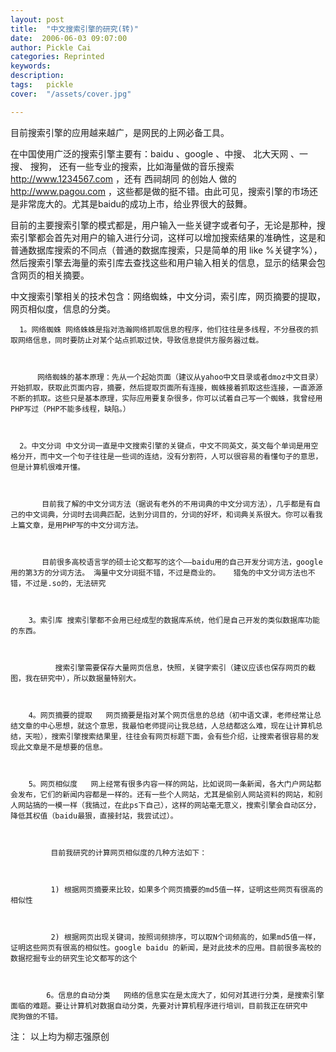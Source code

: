 ```yaml
---
layout: post  
title:  "中文搜索引擎的研究(转)"
date:  2006-06-03 09:07:00
author: Pickle Cai  
categories: Reprinted  
keywords: 
description:   
tags:	pickle   
cover:  "/assets/cover.jpg"  

---
```


目前搜索引擎的应用越来越广，是网民的上网必备工具。



在中国使用广泛的搜索引擎主要有：baidu 、google 、中搜、 北大天网 、一搜、 搜狗， 还有一些专业的搜索，比如海量做的音乐搜索 http://www.1234567.com ，还有 西祠胡同 的创始人 做的 http://www.pagou.com ，这些都是做的挺不错。由此可见，搜索引擎的市场还是非常庞大的。尤其是baidu的成功上市，给业界很大的鼓舞。



目前的主要搜索引擎的模式都是，用户输入一些关键字或者句子，无论是那种，搜索引擎都会首先对用户的输入进行分词，这样可以增加搜索结果的准确性，这是和普通数据库搜索的不同点（普通的数据库搜索，只是简单的用 like %关键字%），然后搜索引擎去海量的索引库去查找这些和用户输入相关的信息，显示的结果会包含网页的相关摘要。



中文搜索引擎相关的技术包含：网络蜘蛛，中文分词，索引库，网页摘要的提取，网页相似度，信息的分类。 



      1。网络蜘蛛 网络蛛蛛是指对浩瀚网络抓取信息的程序，他们往往是多线程，不分昼夜的抓取网络信息，同时要防止对某个站点抓取过快，导致信息提供方服务器过载。



          网络蜘蛛的基本原理：先从一个起始页面（建议从yahoo中文目录或者dmoz中文目录）开始抓取，获取此页面内容，摘要，然后提取页面所有连接，蜘蛛接着抓取这些连接，一直源源不断的抓取。这些只是基本原理，实际应用要复杂很多，你可以试着自己写一个蜘蛛，我曾经用PHP写过（PHP不能多线程，缺陷。）



      2。中文分词 中文分词一直是中文搜索引擎的关键点，中文不同英文，英文每个单词是用空格分开，而中文一个句子往往是一些词的连结，没有分割符，人可以很容易的看懂句子的意思，但是计算机很难开懂。



           目前我了解的中文分词方法（据说有老外的不用词典的中文分词方法），几乎都是有自己的中文词典，分词时去词典匹配，达到分词目的，分词的好坏，和词典关系很大。你可以看我上篇文章，是用PHP写的中文分词方法。



           目前很多高校语言学的硕士论文都写的这个——baidu用的自己开发分词方法，google用的第3方的分词方法。 海量中文分词挺不错，不过是商业的。   猎兔的中文分词方法也不错，不过是.so的，无法研究 



        3。索引库 搜索引擎都不会用已经成型的数据库系统，他们是自己开发的类似数据库功能的东西。 



              搜索引擎需要保存大量网页信息，快照，关键字索引（建议应该也保存网页的截图，我在研究中），所以数据量特别大。  



        4。网页摘要的提取   网页摘要是指对某个网页信息的总结（初中语文课，老师经常让总结文章的中心思想，就这个意思，我最怕老师提问让我总结，人总结都这么难，现在让计算机总结，天啦），搜索引擎搜索结果里，往往会有网页标题下面，会有些介绍，让搜索者很容易的发现此文章是不是想要的信息。



        5。网页相似度   网上经常有很多内容一样的网站，比如说同一条新闻，各大门户网站都会发布，它们的新闻内容都是一样的。还有一些个人网站，尤其是偷别人网站资料的网站，和别人网站搞的一模一样（我搞过，在此ps下自己），这样的网站毫无意义，搜索引擎会自动区分，降低其权值（baidu最狠，直接封站，我尝试过）。



             目前我研究的计算网页相似度的几种方法如下：



             1) 根据网页摘要来比较，如果多个网页摘要的md5值一样，证明这些网页有很高的相似性 



             2) 根据网页出现关键词，按照词频排序，可以取N个词频高的，如果md5值一样，证明这些网页有很高的相似性。google baidu 的新闻，是对此技术的应用。目前很多高校的数据挖掘专业的研究生论文都写的这个   



            6。信息的自动分类   网络的信息实在是太庞大了，如何对其进行分类，是搜索引擎面临的难题。要让计算机对数据自动分类，先要对计算机程序进行培训，目前我正在研究中   爬狗做的不错。  



注： 以上均为柳志强原创



		    


